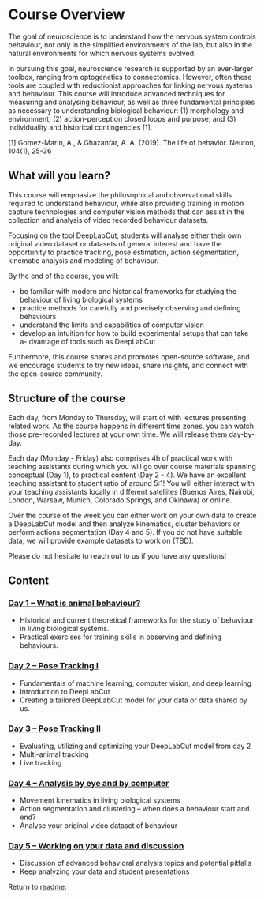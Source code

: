 # Course Overview

The goal of neuroscience is to understand how the nervous system controls behaviour, not only in the simplified environments of the lab, but also in the natural environments for which nervous systems evolved.

In pursuing this goal, neuroscience research is supported by an ever-larger toolbox, ranging from optogenetics to connectomics. However, often these tools are coupled with reductionist approaches for linking nervous systems and behaviour. This course will introduce advanced techniques for measuring and analysing behaviour, as well as three fundamental principles as necessary to understanding biological behaviour: (1) morphology and environment; (2) action-perception closed loops and purpose; and (3) individuality and historical contingencies [1].

[1] Gomez-Marin, A., & Ghazanfar, A. A. (2019). The life of behavior. Neuron, 104(1), 25-36

## What will you learn?

This course will emphasize the philosophical and observational skills required to understand behaviour, while also providing training in motion capture technologies and computer vision methods that can assist in the collection and analysis of video recorded behaviour datasets.

Focusing on the tool DeepLabCut, students will analyse either their own original video dataset or datasets of general interest and have the opportunity to practice tracking, pose estimation, action segmentation, kinematic analysis and modeling of behaviour.

By the end of the course, you will:

- be familiar with modern and historical frameworks for studying the behaviour of living biological systems
- practice methods for carefully and precisely observing and defining behaviours
- understand the limits and capabilities of computer vision
- develop an intuition for how to build experimental setups that can take a-  dvantage of tools such as DeepLabCut

Furthermore, this course shares and promotes open-source software, and we encourage students to try new ideas, share insights, and connect with the open-source community.

## Structure of the course

Each day, from Monday to Thursday, will start of with lectures presenting related work. As the course happens in different time zones, you can watch those pre-recorded lectures at your own time. We will release them day-by-day.

Each day (Monday - Friday) also comprises 4h of practical work with teaching assistants during which you will go over course materials spanning conceptual (Day 1), to practical content (Day 2 - 4). We have an excellent teaching assistant to student ratio of around 5:1! You will either interact with your teaching assistants locally in different satellites (Buenos Aires, Nairobi, London, Warsaw, Munich, Colorado Springs, and Okinawa) or online.

Over the course of the week you can either work on your own data to create a DeepLabCut model and then analyze kinematics, cluster behaviors or perform actions segmentation (Day 4 and 5). If you do not have suitable data, we will provide example datasets to work on (TBD).

Please do not hesitate to reach out to us if you have any questions!

## Content

### [Day 1 – What is animal behaviour?](Day1_Overview.md)

- Historical and current theoretical frameworks for the study of behaviour in living biological systems.
- Practical exercises for training skills in observing and defining behaviours.

### [Day 2 – Pose Tracking I](Day2_Overview.md)

- Fundamentals of machine learning, computer vision, and deep learning
- Introduction to DeepLabCut
- Creating a tailored DeepLabCut model for your data or data shared by us.

### [Day 3 – Pose Tracking II](Day3_Overview.md)

- Evaluating, utilizing and optimizing your DeepLabCut model from day 2
- Multi-animal tracking
- Live tracking

### [Day 4 – Analysis by eye and by computer](Day3_Overview.md)

- Movement kinematics in living biological systems
- Action segmentation and clustering – when does a behaviour start and end?
- Analyse your original video dataset of behaviour

### [Day 5 – Working on your data and discussion](Day5_Overview.md)

- Discussion of advanced behavioral analysis topics and potential pitfalls
- Keep analyzing your data and student presentations


Return to [readme](../README.md).
